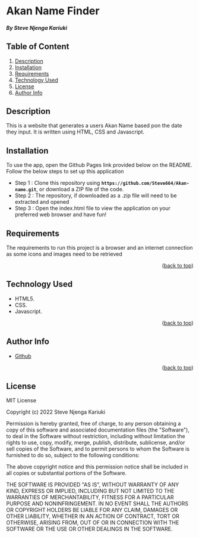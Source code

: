 # Akan Name Finder
 ##### By Steve Njenga Kariuki

<div id="top"></div>

 ## Table of Content

<ol>
  <li><a href="#description">Description</a></li>
  <li><a href="#installation">Installation</a></li>
  <li><a href="#requirements">Requirements</a></li>
  <li><a href="#technology-used">Technology Used</a></li>
  <li><a href="#license">License</a></li>
  <li><a href="#author-info">Author Info</a></li>

 </ol>
 
 ## Description
 <p>This is a website that generates a users Akan Name based pon the date they input. It is written using HTML, CSS and Javascript. </p>
 
 
 ## Installation
 
To use the app, open the Github Pages link provided below on the README.
Follow the below steps to set up this application
* Step 1 : Clone this repository using **`https://github.com/Steve664/Akan-name.git`**, or download a ZIP file of the code.
* Step 2 : The repository, if downloaded as a .zip file will need to be extracted  and opened
* Step 3 : Open the index.html file to view the application on your preferred web browser and have fun!
 
 ## Requirements
<p>The requirements to run this project is a browser and an internet connection as some icons and images need to be retrieved</p>

<p align="right">(<a href="#top">back to top</a>)</p>

 ## Technology Used
 * HTML5.
 * CSS.
 * Javascript.

<p align="right">(<a href="#top">back to top</a>)</p>



## Author Info
<ul>
 <li><a href="https://github.com/Steve664?tab=repositories">Github</a></li>
</ul>
 <p align="right">(<a href="#top">back to top</a>)</p>

## License 
 MIT License

Copyright (c) 2022 Steve Njenga Kariuki

Permission is hereby granted, free of charge, to any person obtaining a copy
of this software and associated documentation files (the "Software"), to deal
in the Software without restriction, including without limitation the rights
to use, copy, modify, merge, publish, distribute, sublicense, and/or sell
copies of the Software, and to permit persons to whom the Software is
furnished to do so, subject to the following conditions:

The above copyright notice and this permission notice shall be included in all
copies or substantial portions of the Software.

THE SOFTWARE IS PROVIDED "AS IS", WITHOUT WARRANTY OF ANY KIND, EXPRESS OR
IMPLIED, INCLUDING BUT NOT LIMITED TO THE WARRANTIES OF MERCHANTABILITY,
FITNESS FOR A PARTICULAR PURPOSE AND NONINFRINGEMENT. IN NO EVENT SHALL THE
AUTHORS OR COPYRIGHT HOLDERS BE LIABLE FOR ANY CLAIM, DAMAGES OR OTHER
LIABILITY, WHETHER IN AN ACTION OF CONTRACT, TORT OR OTHERWISE, ARISING FROM,
OUT OF OR IN CONNECTION WITH THE SOFTWARE OR THE USE OR OTHER DEALINGS IN THE
SOFTWARE.
